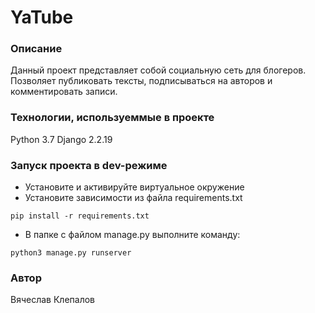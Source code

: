 # YaTube
### Описание
Данный проект представляет собой социальную сеть для блогеров. Позволяет публиковать тексты, подписываться на авторов и комментировать записи. 
### Технологии, используеммые в проекте
Python 3.7
Django 2.2.19
### Запуск проекта в dev-режиме
- Установите и активируйте виртуальное окружение
- Установите зависимости из файла requirements.txt
```
pip install -r requirements.txt
``` 
- В папке с файлом manage.py выполните команду:
```
python3 manage.py runserver
```
### Автор
Вячеслав Клепалов